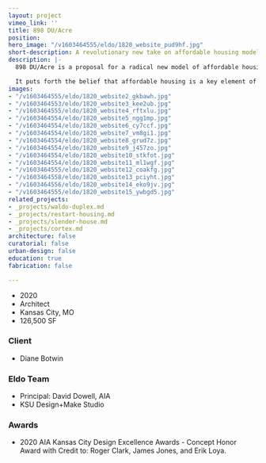 ```yaml
---
layout: project
vimeo_link: ''
title: 898 DU/Acre
position: 
hero_image: "/v1603464555/eldo/1820_website_pud9hf.jpg"
short-description: A revolutionary new take on affordable housing models
description: |-
  898 DU/Acre is a proposal for a radical new model of affordable housing. The concept creates a hyper-dense tower of units found only at the smallest and largest end of the apartment offering spectrum, including 128 studio apartments and 32 six-bedroom units. It employs realistic capital financing, extremely dense urbanization, and ecological stewardship in a revolutionary new housing prototype.

  It puts forth the belief that affordable housing is a key element of neighborhoods on the brink urbanization, doubling down on the issues of density, efficient use of space, and active participation in the city. At 898 dwelling units per acre, the project provides an influx of new residents to downtown, supporting the 12 micro-retail spaces at ground-level as well as the larger urban economy.
images:
- "/v1603464555/eldo/1820_website2_gkbawh.jpg"
- "/v1603464553/eldo/1820_website3_kee2ub.jpg"
- "/v1603464555/eldo/1820_website4_rftxlu.jpg"
- "/v1603464554/eldo/1820_website5_ngg1mp.jpg"
- "/v1603464554/eldo/1820_website6_cy7ccf.jpg"
- "/v1603464554/eldo/1820_website7_vm8gi1.jpg"
- "/v1603464554/eldo/1820_website8_grud7z.jpg"
- "/v1603464554/eldo/1820_website9_j457zo.jpg"
- "/v1603464554/eldo/1820_website10_stkfot.jpg"
- "/v1603464554/eldo/1820_website11_ml1wgf.jpg"
- "/v1603464555/eldo/1820_website12_coakfg.jpg"
- "/v1603464558/eldo/1820_website13_pciyht.jpg"
- "/v1603464556/eldo/1820_website14_eko9jv.jpg"
- "/v1603464555/eldo/1820_website15_ywbgd5.jpg"
related_projects:
- _projects/waldo-duplex.md
- _projects/restart-housing.md
- _projects/slender-house.md
- _projects/cortex.md
architecture: false
curatorial: false
urban-design: false
education: true
fabrication: false

---
```

* 2020
* Architect
* Kansas City, MO
* 126,500 SF

### Client

* Diane Botwin

### Eldo Team

* Principal: David Dowell, AIA
* KSU Design+Make Studio

### Awards

* 2020 AIA Kansas City Design Excellence Awards - Concept Honor Award with Credit to: Roger Clark, James Jones, and Erik Loya.